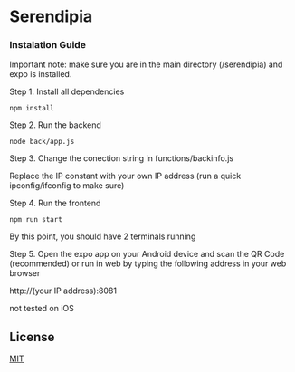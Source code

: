 # Serendipia

### Instalation Guide
Important note: make sure you are in the main directory (/serendipia) and expo is installed.

Step 1.
Install all dependencies

`npm install`

Step 2.
Run the backend

`node back/app.js`

Step 3.
Change the conection string in functions/backinfo.js

Replace the IP constant with your own IP address (run a quick ipconfig/ifconfig to make sure)

Step 4.
Run the frontend

`npm run start`

By this point, you should have 2 terminals running

Step 5.
Open the expo app on your Android device and scan the QR Code (recommended) or run in web by typing the following address in your web browser

http://(your IP address):8081

not tested on iOS

## License

[MIT](https://choosealicense.com/licenses/mit/)
